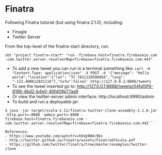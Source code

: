 # Finatra
Following Finatra tutorial (but using finatra 2.1.0), including:
- Finagle
- Twitter Server


From the top-level of the finatra-start directory, run:

```sbt "project finatra-start" "run -firebase.host=finatra.firebaseio.com -com.twitter.server.resolverMap=firebase=finatra.firebaseio.com:443"```

- To add a new tweet you can run in a terminal something like:
```curl -H "Content-Type: application/json" -X POST -d '{"message": "Hello world","location":{"lat": "37.7821120598956","long": "-122.400612831116"},"nsfw":false}' http://127.0.0.1:8888/tweets```
- To see the tweet inserted go to: http://127.0.0.1:8888/tweets/04fa10f9-8188-4bd2-b4e0-46fd09b77aa9
- Or view the twitter-server admin interface: http://localhost:9990/admin 
- To build and run a deployable jar:
```$ sbt assembly
$ java -jar target/scala-2.11/finatra-twitter-clone-assembly-2.1.0.jar -http.port=:8888 -admin.port=:9990 -firebase.host=finatra.firebaseio.com -com.twitter.server.resolverMap=firebase=finatra.firebaseio.com:443```

References:
- https://www.youtube.com/watch?v=hkVp9W4c9bs
- http://twitter.github.io/finatra/assets/FinatraSFScala.pdf
- https://github.com/twitter/finatra/tree/master/examples/twitter-clone
